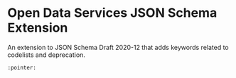 # Open Data Services JSON Schema Extension

An extension to JSON Schema Draft 2020-12 that adds keywords related to codelists and deprecation.

```{jsonschema} ../metaschema/2020-12/metaschema-patch.json
:pointer:
```